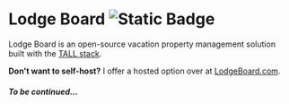 # Lodge Board ![Static Badge](https://img.shields.io/badge/version-1.0.0--alpha-informational?style=flat-square)

Lodge Board is an open-source vacation property management solution built with the [TALL stack](https://tallstack.dev/).

**Don't want to self-host?** I offer a hosted option over at [LodgeBoard.com](https://lodgeboard.com).

#### _To be continued..._

